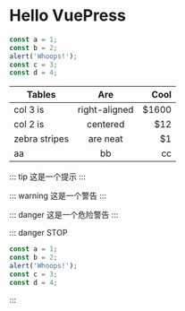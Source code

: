 # Hello VuePress

```js {3}
const a = 1;
const b = 2;
alert('Whoops!');
const c = 3;
const d = 4;
```

| Tables           | Are           | Cool  |
|------------------|:-------------:| -----:|
| col 3 is         | right-aligned | $1600 |
| col 2 is         | centered      |   $12 |
| zebra stripes    | are neat      |    $1 |
| aa               | bb            | cc    |
::: tip
这是一个提示
:::

::: warning
这是一个警告
:::

::: danger
这是一个危险警告
:::

::: danger STOP
```js {3}
const a = 1;
const b = 2;
alert('Whoops!');
const c = 3;
const d = 4;
```
:::